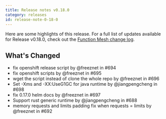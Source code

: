 ```yaml
---
title: Release notes v0.18.0
category: releases
id: release-note-0-18-0
---
```


Here are some highlights of this release. For a full list of updates available for Release v0.18.0, check out the [Function Mesh change log](https://github.com/streamnative/function-mesh/releases/tag/v0.18.0).

## What's Changed

- fix openshift release script by @freeznet in #694
- fix openshift scripts by @freeznet in #695
- wget the script instead of clone the whole repo by @freeznet in #696
- Set -Xms and -XX:UseG1GC for java runtime by @jiangpengcheng in #698
- fix 0.17.0 helm docs by @freeznet in #697
- Support rust generic runtime by @jiangpengcheng in #688
- memory requests and limits padding fix when requests = limits by @freeznet in #692